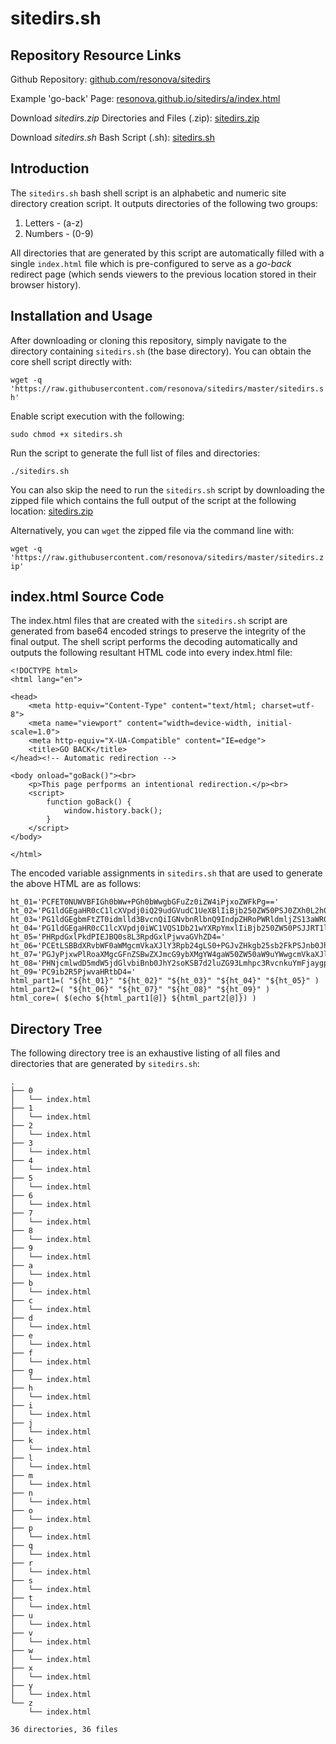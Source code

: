 # sitedirs.sh

## Repository Resource Links

Github Repository: [github.com/resonova/sitedirs](https://github.com/resonova/sitedirs)

Example 'go-back' Page: [resonova.github.io/sitedirs/a/index.html](https://resonova.github.io/sitedirs/a/index.html)

Download _sitedirs.zip_ Directories and Files (.zip): [sitedirs.zip](https://raw.githubusercontent.com/resonova/sitedirs/master/sitedirs.zip)

Download _sitedirs.sh_ Bash Script (.sh): [sitedirs.sh](https://raw.githubusercontent.com/resonova/sitedirs/master/sitedirs.sh)

## Introduction

The `sitedirs.sh` bash shell script is an alphabetic and numeric site directory creation script. It outputs directories of the following two groups:

 1) Letters - (a-z)
 2) Numbers - (0-9)

All directories that are generated by this script are automatically filled with a single `index.html` file which is pre-configured to serve as a _go-back_ redirect page (which sends viewers to the previous location stored in their browser history).

## Installation and Usage

After downloading or cloning this repository, simply navigate to the directory containing `sitedirs.sh` (the base directory). You can obtain the core shell script directly with:

```wget -q 'https://raw.githubusercontent.com/resonova/sitedirs/master/sitedirs.sh'```

Enable script execution with the following:

```sudo chmod +x sitedirs.sh```

Run the script to generate the full list of files and directories:

```./sitedirs.sh```

You can also skip the need to run the `sitedirs.sh` script by downloading the zipped file which contains the full output of the script at the following location: [sitedirs.zip](https://raw.githubusercontent.com/resonova/sitedirs/master/sitedirs.zip)

Alternatively, you can `wget` the zipped file via the command line with:

```wget -q 'https://raw.githubusercontent.com/resonova/sitedirs/master/sitedirs.zip'```

## index.html Source Code

The index.html files that are created with the `sitedirs.sh` script are generated from base64 encoded strings to preserve the integrity of the final output. The shell script performs the decoding automatically and outputs the following resultant HTML code into every index.html file:

```
<!DOCTYPE html>
<html lang="en">

<head>
    <meta http-equiv="Content-Type" content="text/html; charset=utf-8">
    <meta name="viewport" content="width=device-width, initial-scale=1.0">
    <meta http-equiv="X-UA-Compatible" content="IE=edge">
    <title>GO BACK</title>
</head><!-- Automatic redirection -->

<body onload="goBack()"><br>
    <p>This page perfporms an intentional redirection.</p><br>
    <script>
        function goBack() {
            window.history.back();
        }
    </script>
</body>

</html>
```

The encoded variable assignments in `sitedirs.sh` that are used to generate the above HTML are as follows:

```
ht_01='PCFET0NUWVBFIGh0bWw+PGh0bWwgbGFuZz0iZW4iPjxoZWFkPg=='
ht_02='PG1ldGEgaHR0cC1lcXVpdj0iQ29udGVudC1UeXBlIiBjb250ZW50PSJ0ZXh0L2h0bWw7IGNoYXJzZXQ9dXRmLTgiPg=='
ht_03='PG1ldGEgbmFtZT0idmlld3BvcnQiIGNvbnRlbnQ9IndpZHRoPWRldmljZS13aWR0aCwgaW5pdGlhbC1zY2FsZT0xLjAiPg=='
ht_04='PG1ldGEgaHR0cC1lcXVpdj0iWC1VQS1Db21wYXRpYmxlIiBjb250ZW50PSJJRT1lZGdlIj4='
ht_05='PHRpdGxlPkdPIEJBQ0s8L3RpdGxlPjwvaGVhZD4='
ht_06='PCEtLSBBdXRvbWF0aWMgcmVkaXJlY3Rpb24gLS0+PGJvZHkgb25sb2FkPSJnb0JhY2soKSI+'
ht_07='PGJyPjxwPlRoaXMgcGFnZSBwZXJmcG9ybXMgYW4gaW50ZW50aW9uYWwgcmVkaXJlY3Rpb24uPC9wPjxicj4='
ht_08='PHNjcmlwdD5mdW5jdGlvbiBnb0JhY2soKSB7d2luZG93Lmhpc3RvcnkuYmFjaygpO308L3NjcmlwdD4='
ht_09='PC9ib2R5PjwvaHRtbD4='
html_part1=( "${ht_01}" "${ht_02}" "${ht_03}" "${ht_04}" "${ht_05}" )
html_part2=( "${ht_06}" "${ht_07}" "${ht_08}" "${ht_09}" )
html_core=( $(echo ${html_part1[@]} ${html_part2[@]}) )
```


## Directory Tree

The following directory tree is an exhaustive listing of all files and directories that are generated by `sitedirs.sh`:
```
.
├── 0
│   └── index.html
├── 1
│   └── index.html
├── 2
│   └── index.html
├── 3
│   └── index.html
├── 4
│   └── index.html
├── 5
│   └── index.html
├── 6
│   └── index.html
├── 7
│   └── index.html
├── 8
│   └── index.html
├── 9
│   └── index.html
├── a
│   └── index.html
├── b
│   └── index.html
├── c
│   └── index.html
├── d
│   └── index.html
├── e
│   └── index.html
├── f
│   └── index.html
├── g
│   └── index.html
├── h
│   └── index.html
├── i
│   └── index.html
├── j
│   └── index.html
├── k
│   └── index.html
├── l
│   └── index.html
├── m
│   └── index.html
├── n
│   └── index.html
├── o
│   └── index.html
├── p
│   └── index.html
├── q
│   └── index.html
├── r
│   └── index.html
├── s
│   └── index.html
├── t
│   └── index.html
├── u
│   └── index.html
├── v
│   └── index.html
├── w
│   └── index.html
├── x
│   └── index.html
├── y
│   └── index.html
└── z
    └── index.html

36 directories, 36 files
```
